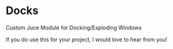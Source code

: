 # Docks 

Custom Juce Module for Docking/Exploding Windows  



If you do use this for your project, I would love to hear from you! 
